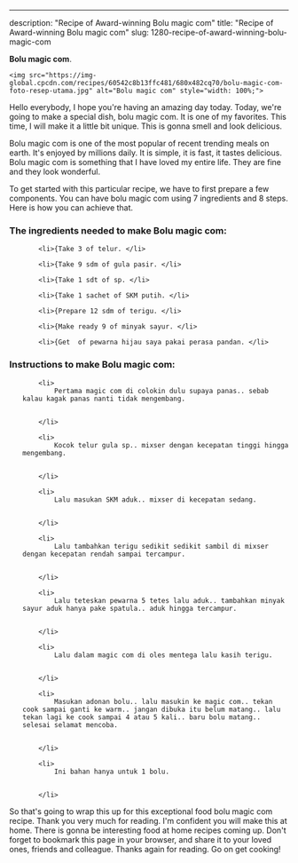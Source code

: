 ---
description: "Recipe of Award-winning Bolu magic com"
title: "Recipe of Award-winning Bolu magic com"
slug: 1280-recipe-of-award-winning-bolu-magic-com

<p>
	<strong>Bolu magic com</strong>. 
	
</p>
<p>
	
	<img src="https://img-global.cpcdn.com/recipes/60542c8b13ffc481/680x482cq70/bolu-magic-com-foto-resep-utama.jpg" alt="Bolu magic com" style="width: 100%;">
	
	
</p>
<p>
	Hello everybody, I hope you're having an amazing day today. Today, we're going to make a special dish, bolu magic com. It is one of my favorites. This time, I will make it a little bit unique. This is gonna smell and look delicious.
</p>
	
<p>
	
</p>
<p>
	Bolu magic com is one of the most popular of recent trending meals on earth. It's enjoyed by millions daily. It is simple, it is fast, it tastes delicious. Bolu magic com is something that I have loved my entire life. They are fine and they look wonderful.
</p>

<p>
To get started with this particular recipe, we have to first prepare a few components. You can have bolu magic com using 7 ingredients and 8 steps. Here is how you can achieve that.
</p>

<h3>The ingredients needed to make Bolu magic com:</h3>

<ol>
	
		<li>{Take 3 of telur. </li>
	
		<li>{Take 9 sdm of gula pasir. </li>
	
		<li>{Take 1 sdt of sp. </li>
	
		<li>{Take 1 sachet of SKM putih. </li>
	
		<li>{Prepare 12 sdm of terigu. </li>
	
		<li>{Make ready 9 of minyak sayur. </li>
	
		<li>{Get  of pewarna hijau saya pakai perasa pandan. </li>
	
</ol>
<p>
	
</p>

<h3>Instructions to make Bolu magic com:</h3>

<ol>
	
		<li>
			Pertama magic com di colokin dulu supaya panas.. sebab kalau kagak panas nanti tidak mengembang.
			
			
		</li>
	
		<li>
			Kocok telur gula sp.. mixser dengan kecepatan tinggi hingga mengembang.
			
			
		</li>
	
		<li>
			Lalu masukan SKM aduk.. mixser di kecepatan sedang.
			
			
		</li>
	
		<li>
			Lalu tambahkan terigu sedikit sedikit sambil di mixser dengan kecepatan rendah sampai tercampur.
			
			
		</li>
	
		<li>
			Lalu teteskan pewarna 5 tetes lalu aduk.. tambahkan minyak sayur aduk hanya pake spatula.. aduk hingga tercampur.
			
			
		</li>
	
		<li>
			Lalu dalam magic com di oles mentega lalu kasih terigu.
			
			
		</li>
	
		<li>
			Masukan adonan bolu.. lalu masukin ke magic com.. tekan cook sampai ganti ke warm.. jangan dibuka itu belum matang.. lalu tekan lagi ke cook sampai 4 atau 5 kali.. baru bolu matang.. selesai selamat mencoba.
			
			
		</li>
	
		<li>
			Ini bahan hanya untuk 1 bolu.
			
			
		</li>
	
</ol>

<p>
	
</p>

<p>
	So that's going to wrap this up for this exceptional food bolu magic com recipe. Thank you very much for reading. I'm confident you will make this at home. There is gonna be interesting food at home recipes coming up. Don't forget to bookmark this page in your browser, and share it to your loved ones, friends and colleague. Thanks again for reading. Go on get cooking!
</p>
